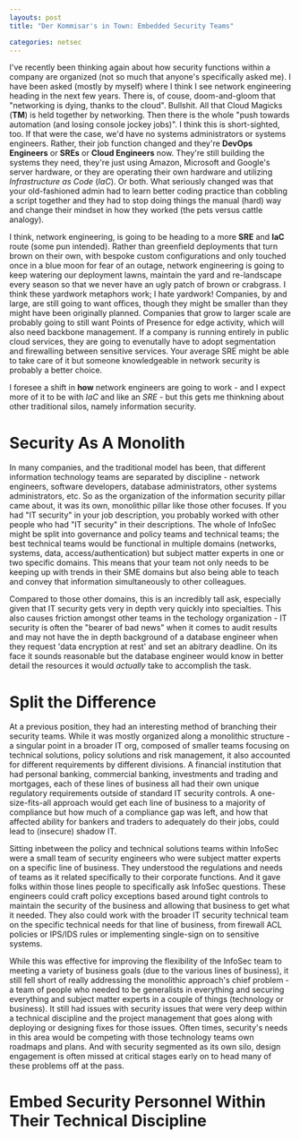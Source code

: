 ```yaml
---
layouts: post
title: "Der Kommisar's in Town: Embedded Security Teams"

categories: netsec
---
```

I've recently been thinking again about how security functions within a company are organized (not so much that anyone's specifically asked me). I have been asked (mostly by myself) where I think I see network engineering heading in the next few years. There is, of couse, doom-and-gloom that "networking is dying, thanks to the cloud". Bullshit. All that Cloud Magicks (**TM**) is held together by networking. Then there is the whole "push towards automation (and losing console jockey jobs)". I think this is short-sighted, too. If that were the case, we'd have no systems administrators or systems engineers. Rather, their job function changed and they're **DevOps Engineers** or **SREs** or **Cloud Engineers** now. They're still building the systems they need, they're just using Amazon, Microsoft and Google's server hardware, or they are operating their own hardware and utilizing _Infrastructure as Code_ (_IaC_). Or both. What seriously changed was that your old-fashioned admin had to learn better coding practice than cobbling a script together and they had to stop doing things the manual (hard) way and change their mindset in how they worked (the pets versus cattle analogy).

I think, network engineering, is going to be heading to a more **SRE** and **IaC** route (some pun intended). Rather than greenfield deployments that turn brown on their own, with bespoke custom configurations and only touched once in a blue moon for fear of an outage, network engineering is going to keep watering our deployment lawns, maintain the yard and re-landscape every season so that we never have an ugly patch of brown or crabgrass. I think these yardwork metaphors work; I hate yardwork! Companies, by and large, are still going to want offices, though they might be smaller than they might have been originally planned. Companies that grow to larger scale are probably going to still want Points of Presence for edge activity, which will also need backbone management. If a company is running entirely in public cloud services, they are going to evenutally have to adopt segmentation and firewalling between sensitive services. Your average SRE might be able to take care of it but someone knowledgeable in network security is probably a better choice. 

I foresee a shift in **how** network engineers are going to work - and I expect more of it to be with _IaC_ and like an _SRE_ - but this gets me thinkning about other traditional silos, namely information security.

# Security As A Monolith

In many companies, and the traditional model has been, that different information technology teams are separated by discipline - network engineers, software developers, database administrators, other systems administrators, etc. So as the organization of the information security pillar came about, it was its own, monolithic pillar like those other focuses. If you had "IT security" in your job description, you probably worked with other people who had "IT security" in their descriptions. The whole of InfoSec might be split into governance and policy teams and technical teams; the best technical teams would be functional in multiple domains (networks, systems, data, access/authentication) but subject matter experts in one or two specific domains. This means that your team not only needs to be keeping up with trends in their SME domains but also being able to teach and convey that information simultaneously to other colleagues. 

Compared to those other domains, this is an incredibly tall ask, especially given that IT security gets very in depth very quickly into specialties. This also causes friction amongst other teams in the techology organization - IT security is often the "bearer of bad news" when it comes to audit results and may not have the in depth background of a database engineer when they request 'data encryption at rest' and set an abitrary deadline. On its face it sounds reasonable but the database engineer would know in better detail the resources it would _actually_ take to accomplish the task.

# Split the Difference

At a previous position, they had an interesting method of branching their security teams. While it was mostly organized along a monolithic structure - a singular point in a broader IT org, composed of smaller teams focusing on technical solutions, policy solutions and risk management, it also accounted for different requirements by different divisions. A financial institution that had personal banking, commercial banking, investments and trading and mortgages, each of these lines of business all had their own unique regulatory requirements outside of standard IT security controls. A one-size-fits-all approach would get each line of business to a majority of compliance but how much of a compliance gap was left, and how that affected ability for bankers and traders to adequately do their jobs, could lead to (insecure) shadow IT. 

Sitting inbetween the policy and technical solutions teams within InfoSec were a small team of security engineers who were subject matter experts on a specific line of business. They understood the regulations and needs of teams as it related specifically to their corporate functions. And it gave folks within those lines people to specifically ask InfoSec questions. These engineers could craft policy exceptions based around tight controls to maintain the security of the business and allowing that business to get what it needed. They also could work with the broader IT security technical team on the specific technical needs for that line of business, from firewall ACL policies or IPS/IDS rules or implementing single-sign on to sensitive systems. 

While this was effective for improving the flexibility of the InfoSec team to meeting a variety of business goals (due to the various lines of business), it still fell short of really addressing the monolithic approach's chief problem - a team of people who needed to be generalists in everything and securing everything and subject matter experts in a couple of things (technology or business). It still had issues with security issues that were very deep within a technical discipline and the project management that goes along with deploying or designing fixes for those issues. Often times, security's needs in this area would be competing with those technology teams own roadmaps and plans. And with security segmented as its own silo, design engagement is often missed at critical stages early on to head many of these problems off at the pass.

# Embed Security Personnel Within Their Technical Discipline